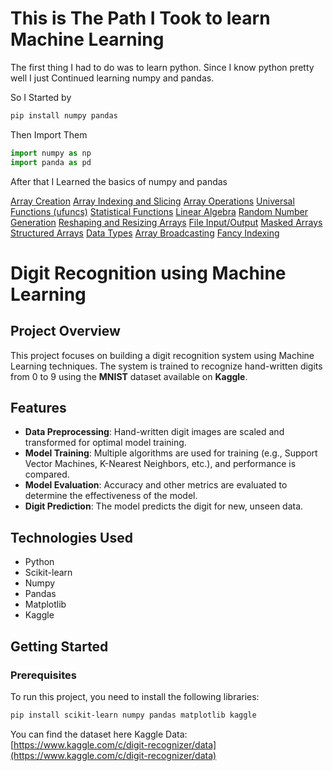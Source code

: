 # This is The Path I Took to learn Machine Learning
The first thing I had to do was to learn python. Since I know python pretty well I just Continued learning numpy and pandas.

So I Started by
```bash
pip install numpy pandas
```
Then Import Them
```python
import numpy as np
import panda as pd
```

After that I Learned the basics of numpy and pandas


[Array Creation](numpy/array_basics.py)
[Array Indexing and Slicing](numpy/2dArray.py)
[Array Operations](numpy/numpyoperation.py)
[Universal Functions (ufuncs)](numpy/numpyoperation.py)
[Statistical Functions](numpy/numpyoperation.py)
[Linear Algebra](numpy/numpyoperation.py)
[Random Number Generation](numpy/array_basics.py)
[Reshaping and Resizing Arrays](numpy/array_reshaping.py)
[File Input/Output](numpy/numpyio.py)
[Masked Arrays]()
[Structured Arrays]()
[Data Types]()
[Array Broadcasting]()
[Fancy Indexing]()


# Digit Recognition using Machine Learning

## Project Overview

This project focuses on building a digit recognition system using Machine Learning techniques. The system is trained to recognize hand-written digits from 0 to 9 using the **MNIST** dataset available on **Kaggle**.

## Features

- **Data Preprocessing**: Hand-written digit images are scaled and transformed for optimal model training.
- **Model Training**: Multiple algorithms are used for training (e.g., Support Vector Machines, K-Nearest Neighbors, etc.), and performance is compared.
- **Model Evaluation**: Accuracy and other metrics are evaluated to determine the effectiveness of the model.
- **Digit Prediction**: The model predicts the digit for new, unseen data.

## Technologies Used

- Python
- Scikit-learn
- Numpy
- Pandas
- Matplotlib
- Kaggle

## Getting Started

### Prerequisites

To run this project, you need to install the following libraries:

```bash
pip install scikit-learn numpy pandas matplotlib kaggle
```

You can find the dataset here
Kaggle Data: [https://www.kaggle.com/c/digit-recognizer/data](https://www.kaggle.com/c/digit-recognizer/data)


